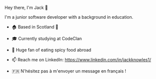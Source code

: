 Hey there, I'm Jack 👋

I'm a junior software developer with a background in education.

- 🏠 Based in Scotland 🏴󠁧󠁢󠁳󠁣󠁴󠁿
- 🎓 Currently studying at CodeClan 
- 🍱 Huge fan of eating spicy food abroad
- 📫 Reach me on LinkedIn: https://www.linkedin.com/in/jackknowles1/

- 🇫🇷 N'hésitez pas à m'envoyer un message en français ! 

